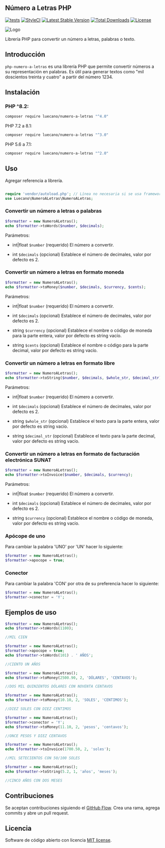 ## Número a Letras PHP

[![tests](https://github.com/luecano/numero-a-letras/workflows/tests/badge.svg)](https://github.com/luecano/numero-a-letras/actions)
[![StyleCI](https://github.styleci.io/repos/156258800/shield?style=flat&branch=master)](https://github.styleci.io/repos/156258800?branch=master)
[![Latest Stable Version](https://poser.pugx.org/luecano/numero-a-letras/v/stable)](https://packagist.org/packages/luecano/numero-a-letras)
[![Total Downloads](https://poser.pugx.org/luecano/numero-a-letras/downloads)](//packagist.org/packages/luecano/numero-a-letras)
[![License](https://poser.pugx.org/luecano/numero-a-letras/license)](https://packagist.org/packages/luecano/numero-a-letras)

![Logo](https://repository-images.githubusercontent.com/156258800/be96b2b4-80bd-40ef-91e9-a2cddf94df51)

Librería PHP para convertir un número a letras, palabras o texto.

## Introducción

`php-numero-a-letras` es una librería PHP que permite convertir números a su representación en palabras. Es útil para generar textos como "mil doscientos treinta y cuatro" a partir del número 1234.

## Instalación

### PHP ^8.2:

```bash
composer require luecano/numero-a-letras "^4.0"
```

PHP 7.2 a 8.1:

```bash
composer require luecano/numero-a-letras "^3.0"
```

PHP 5.6 a 7.1:

```bash
composer require luecano/numero-a-letras "^2.0"
```

## Uso

Agregar referencia a librería.

```php

require 'vendor/autoload.php'; // Línea no necesaria si se usa frameworks como Laravel
use Luecano\NumeroALetras\NumeroALetras;
```

### Convertir un número a letras o palabras

```php
$formatter = new NumeroALetras();
echo $formatter->toWords($number, $decimals);
```

Parámetros:

- int|float `$number` (requerido) El número a convertir.

- int `$decimals` (opcional) Establece el número de decimales, valor por defecto es 2.

### Convertir un número a letras en formato moneda

```php
$formatter = new NumeroALetras();
echo $formatter->toMoney($number, $decimals, $currency, $cents);
```

Parámetros:

- int|float `$number` (requerido) El número a convertir.

- int `$decimals` (opcional) Establece el número de decimales, valor por defecto es 2.

- string `$currency` (opcional) Establece el nombre o código de moneda para la parte entera, valor por defecto es string vacío.

- string `$cents` (opcional) Establece el nombre o código para la parte decimal, valor por defecto es string vacío.

### Convertir un número a letras en formato libre

```php
$formatter = new NumeroALetras();
echo $formatter->toString($number, $decimals, $whole_str, $decimal_str);
```

Parámetros:

- int|float `$number` (requerido) El número a convertir.

- int `$decimals` (opcional) Establece el número de decimales, valor por defecto es 2.

- string `$whole_str` (opcional) Establece el texto para la parte entera, valor por defecto es string vacío.

- string `$decimal_str` (opcional) Establece el texto para la parte decimal, valor por defecto es string vacío.

### Convertir un número a letras en formato de facturación electrónica SUNAT

```php
$formatter = new NumeroALetras();
echo $formatter->toInvoice($number, $decimals, $currency);
```

Parámetros:

- int|float `$number` (requerido) El número a convertir.

- int `$decimals` (opcional) Establece el número de decimales, valor por defecto es 2.

- string `$currency` (opcional) Establece el nombre o código de moneda, valor por defecto es string vacío.

### Apócope de uno

Para cambiar la palabra 'UNO' por 'UN' hacer lo siguiente:

```php
$formatter = new NumeroALetras();
$formatter->apocope = true;
```

### Conector

Para cambiar la palabra 'CON' por otra de su preferencia hacer lo siguiente:

```php
$formatter = new NumeroALetras();
$formatter->conector = 'Y';
```

## Ejemplos de uso

```php
$formatter = new NumeroALetras();
echo $formatter->toWords(1100);

//MIL CIEN
```

```php
$formatter = new NumeroALetras();
$formatter->apocope = true;
echo $formatter->toWords(101) . ' AÑOS';

//CIENTO UN AÑOS
```

```php
$formatter = new NumeroALetras();
echo $formatter->toMoney(2500.90, 2, 'DÓLARES', 'CENTAVOS');

//DOS MIL QUINIENTOS DÓLARES CON NOVENTA CENTAVOS
```

```php
$formatter = new NumeroALetras();
echo $formatter->toMoney(10.10, 2, 'SOLES', 'CENTIMOS');

//DIEZ SOLES CON DIEZ CENTIMOS
```

```php
$formatter = new NumeroALetras();
$formatter->conector = 'Y';
echo $formatter->toMoney(11.10, 2, 'pesos', 'centavos');

//ONCE PESOS Y DIEZ CENTAVOS
```

```php
$formatter = new NumeroALetras();
echo $formatter->toInvoice(1700.50, 2, 'soles');

//MIL SETECIENTOS CON 50/100 SOLES
```

```php
$formatter = new NumeroALetras();
echo $formatter->toString(5.2, 1, 'años', 'meses');

//CINCO AÑOS CON DOS MESES
```

## Contribuciones

Se aceptan contribuciones siguiendo el [GitHub Flow](https://guides.github.com/introduction/flow). Crea una rama, agrega commits y abre un pull request.

## Licencia

Software de código abierto con licencia [MIT license](LICENSE).
